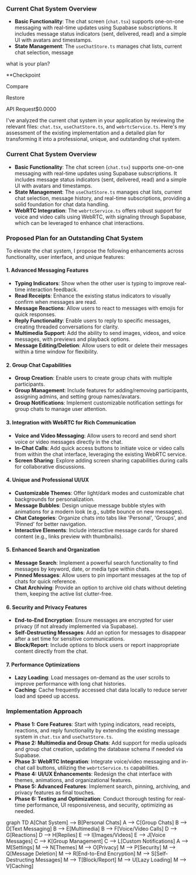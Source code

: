 ### Current Chat System Overview

- __Basic Functionality__: The chat screen (`chat.tsx`) supports one-on-one messaging with real-time updates using Supabase subscriptions. It includes message status indicators (sent, delivered, read) and a simple UI with avatars and timestamps.
- __State Management__: The `useChatStore.ts` manages chat lists, current chat selection, message

what is your plan?

**Checkpoint

Compare

Restore

API Request$0.0000

I've analyzed the current chat system in your application by reviewing the relevant files: `chat.tsx`, `useChatStore.ts`, and `webrtcService.ts`. Here's my assessment of the existing implementation and a detailed plan for transforming it into a professional, unique, and outstanding chat system.

### Current Chat System Overview

- __Basic Functionality__: The chat screen (`chat.tsx`) supports one-on-one messaging with real-time updates using Supabase subscriptions. It includes message status indicators (sent, delivered, read) and a simple UI with avatars and timestamps.
- __State Management__: The `useChatStore.ts` manages chat lists, current chat selection, message history, and real-time subscriptions, providing a solid foundation for chat data handling.
- __WebRTC Integration__: The `webrtcService.ts` offers robust support for voice and video calls using WebRTC, with signaling through Supabase, which can be leveraged to enhance chat interactions.

### Proposed Plan for an Outstanding Chat System

To elevate the chat system, I propose the following enhancements across functionality, user interface, and unique features:

#### 1. Advanced Messaging Features

- __Typing Indicators__: Show when the other user is typing to improve real-time interaction feedback.
- __Read Receipts__: Enhance the existing status indicators to visually confirm when messages are read.
- __Message Reactions__: Allow users to react to messages with emojis for quick responses.
- __Reply Functionality__: Enable users to reply to specific messages, creating threaded conversations for clarity.
- __Multimedia Support__: Add the ability to send images, videos, and voice messages, with previews and playback options.
- __Message Editing/Deletion__: Allow users to edit or delete their messages within a time window for flexibility.

#### 2. Group Chat Capabilities

- __Group Creation__: Enable users to create group chats with multiple participants.
- __Group Management__: Include features for adding/removing participants, assigning admins, and setting group names/avatars.
- __Group Notifications__: Implement customizable notification settings for group chats to manage user attention.

#### 3. Integration with WebRTC for Rich Communication

- __Voice and Video Messaging__: Allow users to record and send short voice or video messages directly in the chat.
- __In-Chat Calls__: Add quick access buttons to initiate voice or video calls from within the chat interface, leveraging the existing WebRTC service.
- __Screen Sharing__: Explore adding screen sharing capabilities during calls for collaborative discussions.

#### 4. Unique and Professional UI/UX

- __Customizable Themes__: Offer light/dark modes and customizable chat backgrounds for personalization.
- __Message Bubbles__: Design unique message bubble styles with animations for a modern look (e.g., subtle bounce on new messages).
- __Chat Categories__: Organize chats into tabs like 'Personal', 'Groups', and 'Pinned' for better navigation.
- __Interactive Elements__: Include interactive message cards for shared content (e.g., links preview with thumbnails).

#### 5. Enhanced Search and Organization

- __Message Search__: Implement a powerful search functionality to find messages by keyword, date, or media type within chats.
- __Pinned Messages__: Allow users to pin important messages at the top of chats for quick reference.
- __Chat Archiving__: Provide an option to archive old chats without deleting them, keeping the active list clutter-free.

#### 6. Security and Privacy Features

- __End-to-End Encryption__: Ensure messages are encrypted for user privacy (if not already implemented via Supabase).
- __Self-Destructing Messages__: Add an option for messages to disappear after a set time for sensitive communications.
- __Block/Report__: Include options to block users or report inappropriate content directly from the chat.

#### 7. Performance Optimizations

- __Lazy Loading__: Load messages on-demand as the user scrolls to improve performance with long chat histories.
- __Caching__: Cache frequently accessed chat data locally to reduce server load and speed up access.

### Implementation Approach

- __Phase 1: Core Features__: Start with typing indicators, read receipts, reactions, and reply functionality by extending the existing message system in `chat.tsx` and `useChatStore.ts`.
- __Phase 2: Multimedia and Group Chats__: Add support for media uploads and group chat creation, updating the database schema if needed via Supabase.
- __Phase 3: WebRTC Integration__: Integrate voice/video messaging and in-chat call buttons, utilizing the `webrtcService.ts` capabilities.
- __Phase 4: UI/UX Enhancements__: Redesign the chat interface with themes, animations, and organizational features.
- __Phase 5: Advanced Features__: Implement search, pinning, archiving, and privacy features as final touches.
- __Phase 6: Testing and Optimization__: Conduct thorough testing for real-time performance, UI responsiveness, and security, optimizing as needed.

graph TD
    A[Chat System] --> B[Personal Chats]
    A --> C[Group Chats]
    B --> D[Text Messaging]
    B --> E[Multimedia]
    B --> F[Voice/Video Calls]
    D --> G[Reactions]
    D --> H[Replies]
    E --> I[Images/Videos]
    E --> J[Voice Messages]
    C --> K[Group Management]
    C --> L[Custom Notifications]
    A --> M[Settings]
    M --> N[Themes]
    M --> O[Privacy]
    M --> P[Security]
    M --> Q[Message Deletion]
    M --> R[End-to-End Encryption]
    M --> S[Self-Destructing Messages]
    M --> T[Block/Report]
    M --> U[Lazy Loading]
    M --> V[Caching]
